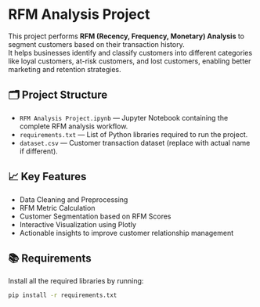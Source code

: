 # RFM Analysis Project

This project performs **RFM (Recency, Frequency, Monetary) Analysis** to segment customers based on their transaction history.  
It helps businesses identify and classify customers into different categories like loyal customers, at-risk customers, and lost customers, enabling better marketing and retention strategies.

## 🗂️ Project Structure

- `RFM Analysis Project.ipynb` — Jupyter Notebook containing the complete RFM analysis workflow.
- `requirements.txt` — List of Python libraries required to run the project.
- `dataset.csv` — Customer transaction dataset (replace with actual name if different).

## 📈 Key Features

- Data Cleaning and Preprocessing
- RFM Metric Calculation
- Customer Segmentation based on RFM Scores
- Interactive Visualization using Plotly
- Actionable insights to improve customer relationship management

## 📚 Requirements

Install all the required libraries by running:

```bash
pip install -r requirements.txt